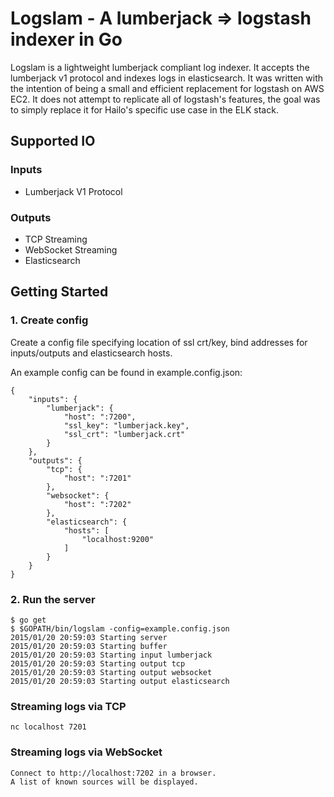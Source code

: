# Logslam - A lumberjack => logstash indexer in Go

Logslam is a lightweight lumberjack compliant log indexer. It accepts the lumberjack v1 protocol and indexes logs in elasticsearch. It was written with the intention of being a small and efficient replacement for logstash on AWS EC2. It does not attempt to replicate all of logstash's features, the goal was to simply replace it for Hailo's specific use case in the ELK stack.

## Supported IO

### Inputs

- Lumberjack V1 Protocol

### Outputs

- TCP Streaming
- WebSocket Streaming
- Elasticsearch

## Getting Started

### 1. Create config

Create a config file specifying location of ssl crt/key, bind addresses for inputs/outputs and elasticsearch hosts.

An example config can be found in example.config.json:
```
{
	"inputs": {
		"lumberjack": {
			"host": ":7200",
			"ssl_key": "lumberjack.key",
			"ssl_crt": "lumberjack.crt"
		}
	},
	"outputs": {
		"tcp": {
			"host": ":7201"
		},
		"websocket": {
			"host": ":7202"
		},
		"elasticsearch": {
			"hosts": [
				"localhost:9200"
			]
		}
	}
}
```

### 2. Run the server

```
$ go get
$ $GOPATH/bin/logslam -config=example.config.json
2015/01/20 20:59:03 Starting server
2015/01/20 20:59:03 Starting buffer
2015/01/20 20:59:03 Starting input lumberjack
2015/01/20 20:59:03 Starting output tcp
2015/01/20 20:59:03 Starting output websocket
2015/01/20 20:59:03 Starting output elasticsearch
```

### Streaming logs via TCP

```
nc localhost 7201
```

### Streaming logs via WebSocket

```
Connect to http://localhost:7202 in a browser.
A list of known sources will be displayed.
```
